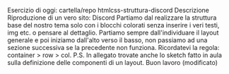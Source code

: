 Esercizio di oggi:
cartella/repo htmlcss-struttura-discord
Descrizione
Riproduzione di un vero sito: Discord Partiamo dal realizzare la struttura base del nostro tema solo con i blocchi colorati senza inserire i veri testi, img etc. o pensare al dettaglio. Partiamo sempre dall'individuare il layout generale e poi iniziamo dall'alto verso il basso, non passiamo ad una sezione successiva se la precedente non funziona. Ricordatevi la regola: container > row > col.
P.S. In allegato trovate anche lo sketch fatto in aula sulla definizione delle componenti di un layout.
Buon lavoro (modificato) 